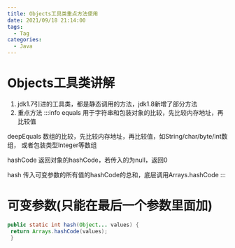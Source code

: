 ```yaml
---
title: Objects⼯具类重点⽅法使⽤
date: 2021/09/18 21:14:00
tags:
  - Tag
categories:
  - Java
---
```


# Objects⼯具类讲解
1. jdk1.7引进的⼯具类，都是静态调⽤的⽅法，jdk1.8新增了部分⽅法
2. 重点⽅法
:::info
equals
⽤于字符串和包装对象的⽐较，先⽐较内存地址，再⽐较值

deepEquals
数组的⽐较，先⽐较内存地址，再⽐较值，如String/char/byte/int数组， 或者包装类型Integer等数组

hashCode
返回对象的hashCode，若传⼊的为null，返回0

hash
传⼊可变参数的所有值的hashCode的总和，底层调⽤Arrays.hashCode
:::

# 可变参数(只能在最后⼀个参数⾥⾯加)
```java
public static int hash(Object... values) {
 return Arrays.hashCode(values);
 }
 ```
